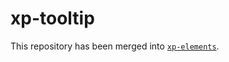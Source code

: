 # xp-tooltip

This repository has been merged into [`xp-elements`](https://github.com/expandjs/xp-elements).
